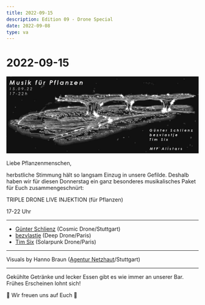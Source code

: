```yaml
---
title: 2022-09-15
description: Edition 09 - Drone Special
date: 2022-09-08
type: va
---
```


# 2022-09-15

![](/220915.jpg)

Liebe Pflanzenmenschen,

herbstliche Stimmung hält so langsam Einzug in unsere Gefilde. Deshalb haben wir für diesen Donnerstag ein ganz besonderes musikalisches Paket für Euch zusammengeschnürt:

TRIPLE DRONE LIVE INJEKTION (für Pflanzen)

17-22 Uhr

---
- [Günter Schlienz](https://soundcloud.com/cosmic-winnetou) (Cosmic Drone/Stuttgart)
- [bezvlastje](https://soundcloud.com/bezvlastje) (Deep Drone/Paris)
- [Tim Six](https://soundcloud.com/creationsix) (Solarpunk Drone/Paris)

---

Visuals by Hanno Braun ([Agentur Netzhaut](https://www.instagram.com/agentur_netzhaut)/Stuttgart)

--- 


Gekühlte Getränke und lecker Essen gibt es wie immer an unserer Bar. Frühes Erscheinen lohnt sich!

🍁 Wir freuen uns auf Euch 🍁
